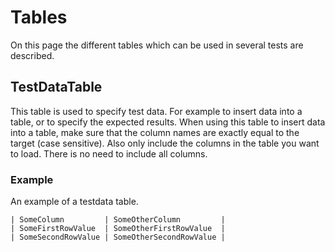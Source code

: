 # Tables
On this page the different tables which can be used in several tests are described.

## TestDataTable
This table is used to specify test data. For example to insert data into a table, or to specify the expected results. When using this table to insert data into a table, make sure that the column names are exactly equal to the target (case sensitive). Also only include the columns in the table you want to load. There is no need to include all columns.

### Example
An example of a testdata table.
```gherkin
| SomeColumn         | SomeOtherColumn         |
| SomeFirstRowValue  | SomeOtherFirstRowValue  |
| SomeSecondRowValue | SomeOtherSecondRowValue |
```